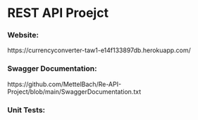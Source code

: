 <h1>REST API Proejct</h1>

<h3>Website:</h3>
https://currencyconverter-taw1-e14f133897db.herokuapp.com/

<h3>Swagger Documentation:</h3>
https://github.com/MettelBach/Re-API-Project/blob/main/SwaggerDocumentation.txt

<h3>Unit Tests:</h3>
